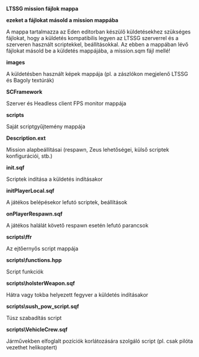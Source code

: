 **LTSSG mission fájlok mappa**

**ezeket a fájlokat másold a mission mappába**

A mappa tartalmazza az Eden editorban készülő küldetésekhez szükséges fájlokat, hogy a küldetés kompatibilis legyen az LTSSG szerverrel és a szerveren használt scriptekkel, beállításokkal. Az ebben a mappában lévő fájlokat másold be a küldetés mappájába, a mission.sqm fájl mellé!

**images**

A küldetésben használt képek mappája (pl. a zászlókon megjelenő LTSSG és Bagoly textúrák)

**SCFramework**

Szerver és Headless client FPS monitor mappája

**scripts**

Saját scriptgyűjtemény mappája

**Description.ext**

Mission alapbeállításai (respawn, Zeus lehetőségei, külső scriptek konfigurációi, stb.)

**init.sqf**

Scriptek indítása a küldetés indításakor

**initPlayerLocal.sqf**

A játékos belépésekor lefutó scriptek, beállítások

**onPlayerRespawn.sqf**

A játékos halálát követő respawn esetén lefutó parancsok

**scripts\ffr**

Az ejtőernyős script mappája

**scripts\functions.hpp**

Script funkciók

**scripts\holsterWeapon.sqf**

Hátra vagy tokba helyezett fegyver a küldetés indításakor

**scripts\sush_pow_script.sqf**

Túsz szabadítás script

**scripts\VehicleCrew.sqf**

Járművekben elfoglalt pozíciók korlátozására szolgáló script (pl. csak pilóta vezethet helikoptert)
